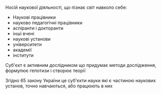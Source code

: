 Носій наукової діяльності, що пізнає світ навколо себе:

- Наукові працівники
- науково педагогічні працівники
- аспіранти і докторанти
- інші вчені
- наукові установи 
- університети
- академії
- інститути

Суб'єкт є активним дослідником що придумає методи дослідження, формулює гепотизи і створює теорії

Згідно 65 закону України це суб'єкти науки які є частиною наукових установ, точно навчаються, або працюють в них